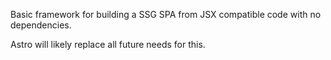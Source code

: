 Basic framework for building a SSG SPA from JSX compatible code with no dependencies.

Astro will likely replace all future needs for this.
